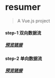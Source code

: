 # resumer

> A Vue.js project

#### step-1 双向数据流

##### [预览链接](https://younger-peng.github.io/resumer/dist/#/)

#### step-2 单向数据流

##### [预览链接](https://younger-peng.github.io/resumer/step-2/dist/#/)
